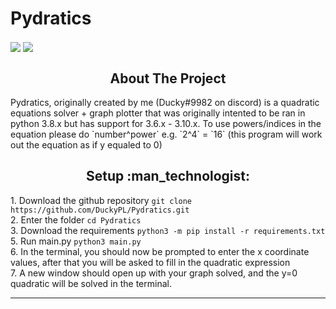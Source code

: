 # Pydratics

<span>
  <img src="https://img.shields.io/github/v/release/duckypl/pydirbuster?label=release&style=flat-square" align="center">
  <img src="https://img.shields.io/pypi/pyversions/django?style=flat-square" align="center">
</span>

<h2 align="center">About The Project</h2>

<p align="left">
	Pydratics, originally created by me (Ducky#9982 on discord) is a quadratic equations solver + graph plotter that was originally intented to be ran in python 3.8.x but has support for 3.6.x - 3.10.x. To use powers/indices in the equation please do `number^power` e.g. `2^4` = `16` (this program will work out the equation as if y equaled to 0)
</p>

<h2 align="center">Setup :man_technologist:</h2>
<p align="left">
	1. Download the github repository <code>git clone https://github.com/DuckyPL/Pydratics.git</code><br>
	2. Enter the folder <code>cd Pydratics</code><br>
	3. Download the requirements <code>python3 -m pip install -r requirements.txt</code><br>
	5. Run main.py <code>python3 main.py</code><br>
	6. In the terminal, you should now be prompted to enter the x coordinate values, after that you will be asked to fill in the quadratic expression<br>
	7. A new window should open up with your graph solved, and the y=0 quadratic will be solved in the terminal.<br>
</p>

---
